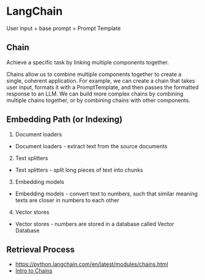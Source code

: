 # LangChain

User input + base prompt = Prompt Template

## Chain 
Achieve a specific task by linking multiple components together.

Chains allow us to combine multiple components together to create a single, coherent application. For example, we can create a chain that takes user input, formats it with a PromptTemplate, and then passes the formatted response to an LLM. We can build more complex chains by combining multiple chains together, or by combining chains with other components.

## Embedding Path (or Indexing)

1. Document loaders
* Document loaders - extract text from the source documents

2. Text splitters
* Text splitters - split long pieces of text into chunks

3. Embedding models
* Embedding models - convert text to numbers, such that similar meaning texts are closer in numbers to each other

4. Vector stores
* Vector stores - numbers are stored in a database called Vector Database

## Retrieval Process


* https://python.langchain.com/en/latest/modules/chains.html
* [Intro to Chains](https://www.youtube.com/watch?v=Y_O-x-itHaU)



